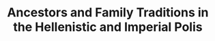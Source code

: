 ---
done: false
pid: g2021tsolakis
title: Ancestors and Family Traditions in the Hellenistic and Imperial Polis
subtitle:
category: Grad Fellowship Project
cohort_year: '2021'
abstract:
limerick:
pis:
- tsolakis
link:
local_image:
original_img:
layout: project
---